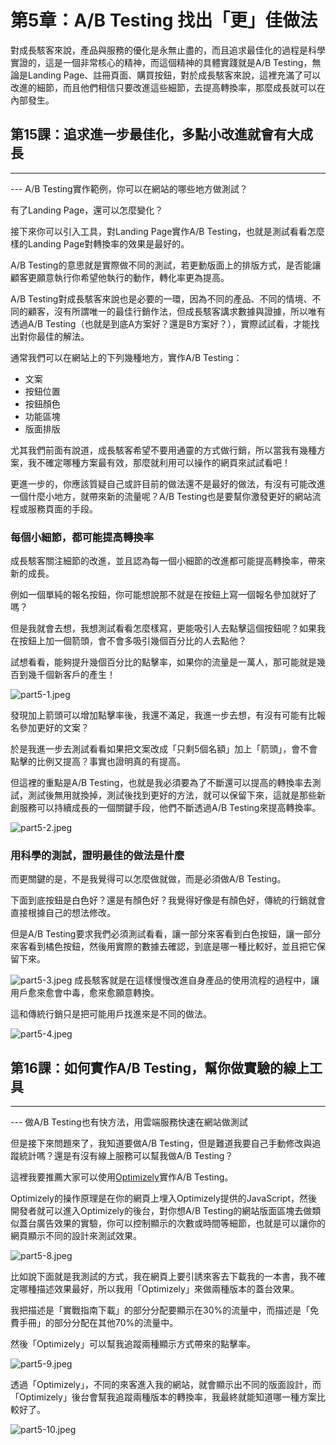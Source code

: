 # 第5章：A/B Testing 找出「更」佳做法


對成長駭客來說，產品與服務的優化是永無止盡的，而且追求最佳化的過程是科學實證的，這是一個非常核心的精神，而這個精神的具體實踐就是A/B
Testing，無論是Landing
Page、註冊頁面、購買按鈕，對於成長駭客來說，這裡充滿了可以改進的細節，而且他們相信只要改進這些細節，去提高轉換率，那麼成長就可以在內部發生。

## 第15課：追求進一步最佳化，多點小改進就會有大成長
--------------------------------------------------------

--- A/B Testing實作範例，你可以在網站的哪些地方做測試？



有了Landing Page，還可以怎麼變化？

接下來你可以引入工具，對Landing Page實作A/B
Testing，也就是測試看看怎麼樣的Landing Page對轉換率的效果是最好的。

A/B
Testing的意思就是實際做不同的測試，若更動版面上的排版方式，是否能讓顧客更願意執行你希望他執行的動作，轉化率更為提高。

A/B
Testing對成長駭客來說也是必要的一環，因為不同的產品、不同的情境、不同的顧客，沒有所謂唯一的最佳行銷作法，但成長駭客講求數據與證據，所以唯有透過A/B
Testing（也就是到底A方案好？還是B方案好？），實際試試看，才能找出對你最佳的解法。

通常我們可以在網站上的下列幾種地方，實作A/B Testing：

-   文案
-   按鈕位置
-   按鈕顏色
-   功能區塊
-   版面排版

尤其我們前面有說道，成長駭客希望不要用通靈的方式做行銷，所以當我有幾種方案，我不確定哪種方案最有效，那麼就利用可以操作的網頁來試試看吧！

更進一步的，你應該質疑自己或許目前的做法還不是最好的做法，有沒有可能改進一個什麼小地方，就帶來新的流量呢？A/B
Testing也是要幫你激發更好的網站流程或服務頁面的手段。

### 每個小細節，都可能提高轉換率

成長駭客關注細節的改進，並且認為每一個小細節的改進都可能提高轉換率，帶來新的成長。

例如一個單純的報名按鈕，你可能想說那不就是在按鈕上寫一個報名參加就好了嗎？

但是我就會去想，我想測試看看怎麼樣寫，更能吸引人去點擊這個按鈕呢？如果我在按鈕上加一個箭頭，會不會多吸引幾個百分比的人去點他？

試想看看，能夠提升幾個百分比的點擊率，如果你的流量是一萬人，那可能就是幾百到幾千個新客戶的產生！

![part5-1.jpeg](./05/media/image5.jpg)

發現加上箭頭可以增加點擊率後，我還不滿足，我進一步去想，有沒有可能有比報名參加更好的文案？

於是我進一步去測試看看如果把文案改成「只剩5個名額」加上「箭頭」，會不會點擊的比例又提高？事實也證明真的有提高。

但這裡的重點是A/B
Testing，也就是我必須要為了不斷還可以提高的轉換率去測試，測試後無用就換掉，測試後找到更好的方法，就可以保留下來，這就是那些新創服務可以持續成長的一個關鍵手段，他們不斷透過A/B
Testing來提高轉換率。

![part5-2.jpeg](./05/media/image4.jpg)

### 用科學的測試，證明最佳的做法是什麼

而更關鍵的是，不是我覺得可以怎麼做就做，而是必須做A/B Testing。

下面到底按鈕是白色好？還是有顏色好？我覺得好像是有顏色好，傳統的行銷就會直接根據自己的想法修改。

但是A/B
Testing要求我們必須測試看看，讓一部分來客看到白色按鈕，讓一部分來客看到橘色按鈕，然後用實際的數據去確認，到底是哪一種比較好，並且把它保留下來。

![part5-3.jpeg](./05/media/image6.jpg)
成長駭客就是在這樣慢慢改進自身產品的使用流程的過程中，讓用戶愈來愈會中毒，愈來愈願意轉換。

這和傳統行銷只是把可能用戶找進來是不同的做法。

![part5-4.jpeg](./05/media/image3.jpg)

## 第16課：如何實作A/B Testing，幫你做實驗的線上工具
---------------------------------------------------------

--- 做A/B Testing也有快方法，用雲端服務快速在網站做測試



但是接下來問題來了，我知道要做A/B
Testing，但是難道我要自己手動修改與追蹤統計嗎？還是有沒有線上服務可以幫我做A/B
Testing？

這裡我要推薦大家可以使用[Optimizely](https://www.optimizely.com/)實作A/B
Testing。

Optimizely的操作原理是在你的網頁上埋入Optimizely提供的JavaScript，然後開發者就可以進入Optimizely的後台，對你想A/B
Testing的網站版面區塊去做類似蓋台廣告效果的實驗，你可以控制顯示的次數或時間等細節，也就是可以讓你的網頁顯示不同的設計來測試效果。

![part5-8.jpeg](./05/media/image2.jpg)

比如說下面就是我測試的方式，我在網頁上要引誘來客去下載我的一本書，我不確定哪種描述效果最好，所以我用「Optimizely」來做兩種版本的蓋台效果。

我把描述是「實戰指南下載」的部分分配要顯示在30%的流量中，而描述是「免費手冊」的部分分配在其他70%的流量中。

然後「Optimizely」可以幫我追蹤兩種顯示方式帶來的點擊率。

![part5-9.jpeg](./05/media/image1.jpg)

透過「Optimizely」，不同的來客進入我的網站，就會顯示出不同的版面設計，而「Optimizely」後台會幫我追蹤兩種版本的轉換率，我最終就能知道哪一種方案比較好了。

![part5-10.jpeg](./05/media/image7.jpg)
